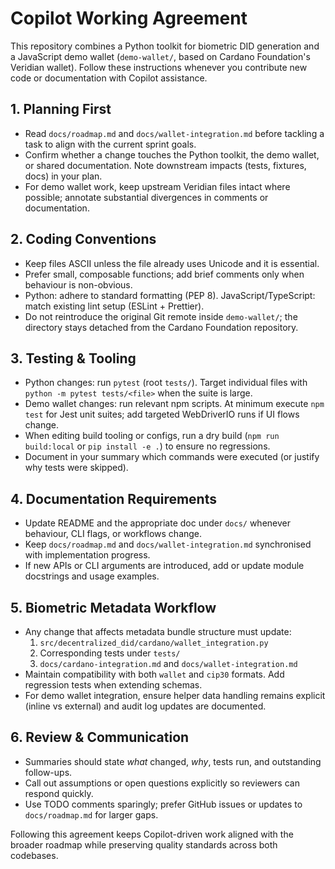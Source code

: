 # Copilot Working Agreement

This repository combines a Python toolkit for biometric DID generation and a JavaScript demo wallet (`demo-wallet/`, based on Cardano Foundation's Veridian wallet). Follow these instructions whenever you contribute new code or documentation with Copilot assistance.

## 1. Planning First
- Read `docs/roadmap.md` and `docs/wallet-integration.md` before tackling a task to align with the current sprint goals.
- Confirm whether a change touches the Python toolkit, the demo wallet, or shared documentation. Note downstream impacts (tests, fixtures, docs) in your plan.
- For demo wallet work, keep upstream Veridian files intact where possible; annotate substantial divergences in comments or documentation.

## 2. Coding Conventions
- Keep files ASCII unless the file already uses Unicode and it is essential.
- Prefer small, composable functions; add brief comments only when behaviour is non-obvious.
- Python: adhere to standard formatting (PEP 8). JavaScript/TypeScript: match existing lint setup (ESLint + Prettier).
- Do not reintroduce the original Git remote inside `demo-wallet/`; the directory stays detached from the Cardano Foundation repository.

## 3. Testing & Tooling
- Python changes: run `pytest` (root `tests/`). Target individual files with `python -m pytest tests/<file>` when the suite is large.
- Demo wallet changes: run relevant npm scripts. At minimum execute `npm test` for Jest unit suites; add targeted WebDriverIO runs if UI flows change.
- When editing build tooling or configs, run a dry build (`npm run build:local` or `pip install -e .`) to ensure no regressions.
- Document in your summary which commands were executed (or justify why tests were skipped).

## 4. Documentation Requirements
- Update README and the appropriate doc under `docs/` whenever behaviour, CLI flags, or workflows change.
- Keep `docs/roadmap.md` and `docs/wallet-integration.md` synchronised with implementation progress.
- If new APIs or CLI arguments are introduced, add or update module docstrings and usage examples.

## 5. Biometric Metadata Workflow
- Any change that affects metadata bundle structure must update:
  1. `src/decentralized_did/cardano/wallet_integration.py`
  2. Corresponding tests under `tests/`
  3. `docs/cardano-integration.md` and `docs/wallet-integration.md`
- Maintain compatibility with both `wallet` and `cip30` formats. Add regression tests when extending schemas.
- For demo wallet integration, ensure helper data handling remains explicit (inline vs external) and audit log updates are documented.

## 6. Review & Communication
- Summaries should state *what* changed, *why*, tests run, and outstanding follow-ups.
- Call out assumptions or open questions explicitly so reviewers can respond quickly.
- Use TODO comments sparingly; prefer GitHub issues or updates to `docs/roadmap.md` for larger gaps.

Following this agreement keeps Copilot-driven work aligned with the broader roadmap while preserving quality standards across both codebases.
